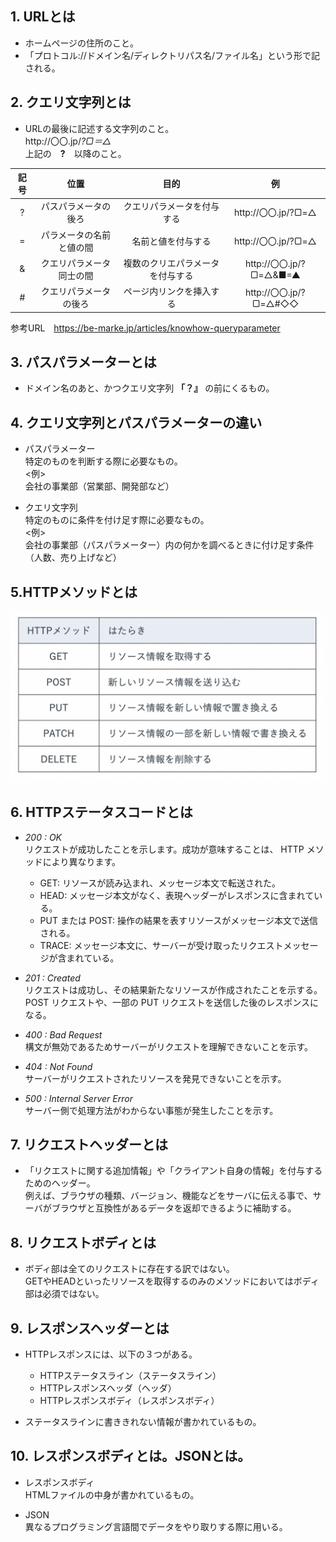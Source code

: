 ## 1. URLとは
- ホームページの住所のこと。
- 「プロトコル://ドメイン名/ディレクトリパス名/ファイル名」という形で記される。

## 2. クエリ文字列とは  
- URLの最後に記述する文字列のこと。  
  http://<foo>〇〇.jp/_?▢＝△_  
上記の　__?__　以降のこと。

| 記号 |      位置      |        目的        |             例              |
|:--:|:------------:|:----------------:|:--------------------------:|
| ?  |  パスパラメータの後ろ  |  クエリパラメータを付与する   |   http://<foo>〇〇.jp/?▢=△   |
| =  | パラメータの名前と値の間 |    名前と値を付与する     |   http://<foo>〇〇.jp/?▢=△   |
| &  | クエリパラメータ同士の間 | 複数のクリエパラメータを付与する | http://<foo>〇〇.jp/?▢=△&■=▲ |
| #  | クエリパラメータの後ろ  |   ページ内リンクを挿入する   | http://<foo>〇〇.jp/?▢=△#◇◇  |

参考URL　https://be-marke.jp/articles/knowhow-queryparameter

## 3. パスパラメーターとは  
- ドメイン名のあと、かつクエリ文字列 __「？』__ の前にくるもの。  

## 4. クエリ文字列とパスパラメーターの違い  
- パスパラメーター  
特定のものを判断する際に必要なもの。  
<例>　  
会社の事業部（営業部、開発部など）


- クエリ文字列  
特定のものに条件を付け足す際に必要なもの。  
<例>  
会社の事業部（パスパラメーター）内の何かを調べるときに付け足す条件（人数、売り上げなど）
  
## 5.HTTPメソッドとは
![スクリーンショット 2023-08-11 11.21.52.png](%E3%82%B9%E3%82%AF%E3%83%AA%E3%83%BC%E3%83%B3%E3%82%B7%E3%83%A7%E3%83%83%E3%83%88%202023-08-11%2011.21.52.png)
  
  
## 6. HTTPステータスコードとは
- _200 : OK_  
リクエストが成功したことを示します。成功が意味することは、 HTTP メソッドにより異なります。
  - GET: リソースが読み込まれ、メッセージ本文で転送された。
  - HEAD: メッセージ本文がなく、表現ヘッダーがレスポンスに含まれている。
  -  PUT または POST: 操作の結果を表すリソースがメッセージ本文で送信される。
  - TRACE: メッセージ本文に、サーバーが受け取ったリクエストメッセージが含まれている。
  

- _201 : Created_  
  リクエストは成功し、その結果新たなリソースが作成されたことを示する。  
POST リクエストや、一部の PUT リクエストを送信した後のレスポンスになる。  
  

- _400 : Bad Request_  
  構文が無効であるためサーバーがリクエストを理解できないことを示す。  
  
  
- _404 : Not Found_  
  サーバーがリクエストされたリソースを発見できないことを示す。  
  
  
- _500 : Internal Server Error_  
  サーバー側で処理方法がわからない事態が発生したことを示す。  


## 7. リクエストヘッダーとは
- 「リクエストに関する追加情報」や「クライアント自身の情報」を付与するためのヘッダー。  
例えば、ブラウザの種類、バージョン、機能などをサーバに伝える事で、サーバがブラウザと互換性があるデータを返却できるように補助する。  
  
  
## 8. リクエストボディとは  
- ボディ部は全てのリクエストに存在する訳ではない。  
GETやHEADといったリソースを取得するのみのメソッドにおいてはボディ部は必須ではない。  
  
  
## 9. レスポンスヘッダーとは  
- HTTPレスポンスには、以下の３つがある。
  - HTTPステータスライン（ステータスライン）
  - HTTPレスポンスヘッダ（ヘッダ） 
  - HTTPレスポンスボディ（レスポンスボディ）  
  

-  ステータスラインに書ききれない情報が書かれているもの。  
  
  
## 10. レスポンスボディとは。JSONとは。  
-  レスポンスボディ  
HTMLファイルの中身が書かれているもの。  
  

- JSON  
異なるプログラミング言語間でデータをやり取りする際に用いる。
